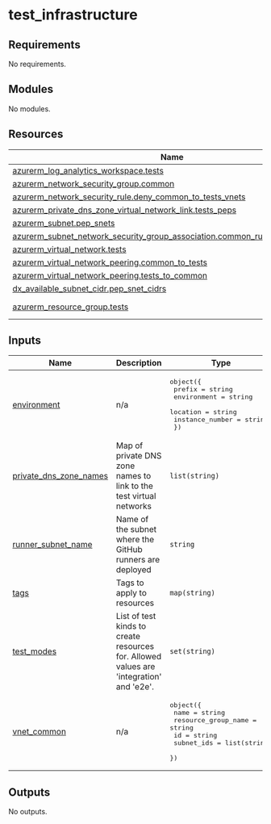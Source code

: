 # test_infrastructure

<!-- BEGIN_TF_DOCS -->
## Requirements

No requirements.

## Modules

No modules.

## Resources

| Name | Type |
|------|------|
| [azurerm_log_analytics_workspace.tests](https://registry.terraform.io/providers/hashicorp/azurerm/latest/docs/resources/log_analytics_workspace) | resource |
| [azurerm_network_security_group.common](https://registry.terraform.io/providers/hashicorp/azurerm/latest/docs/resources/network_security_group) | resource |
| [azurerm_network_security_rule.deny_common_to_tests_vnets](https://registry.terraform.io/providers/hashicorp/azurerm/latest/docs/resources/network_security_rule) | resource |
| [azurerm_private_dns_zone_virtual_network_link.tests_peps](https://registry.terraform.io/providers/hashicorp/azurerm/latest/docs/resources/private_dns_zone_virtual_network_link) | resource |
| [azurerm_subnet.pep_snets](https://registry.terraform.io/providers/hashicorp/azurerm/latest/docs/resources/subnet) | resource |
| [azurerm_subnet_network_security_group_association.common_runner_to_tests_pep](https://registry.terraform.io/providers/hashicorp/azurerm/latest/docs/resources/subnet_network_security_group_association) | resource |
| [azurerm_virtual_network.tests](https://registry.terraform.io/providers/hashicorp/azurerm/latest/docs/resources/virtual_network) | resource |
| [azurerm_virtual_network_peering.common_to_tests](https://registry.terraform.io/providers/hashicorp/azurerm/latest/docs/resources/virtual_network_peering) | resource |
| [azurerm_virtual_network_peering.tests_to_common](https://registry.terraform.io/providers/hashicorp/azurerm/latest/docs/resources/virtual_network_peering) | resource |
| [dx_available_subnet_cidr.pep_snet_cidrs](https://registry.terraform.io/providers/pagopa-dx/azure/latest/docs/resources/available_subnet_cidr) | resource |
| [azurerm_resource_group.tests](https://registry.terraform.io/providers/hashicorp/azurerm/latest/docs/data-sources/resource_group) | data source |

## Inputs

| Name | Description | Type | Default | Required |
|------|-------------|------|---------|:--------:|
| <a name="input_environment"></a> [environment](#input\_environment) | n/a | <pre>object({<br/>    prefix          = string<br/>    environment     = string<br/>    location        = string<br/>    instance_number = string<br/>  })</pre> | n/a | yes |
| <a name="input_private_dns_zone_names"></a> [private\_dns\_zone\_names](#input\_private\_dns\_zone\_names) | Map of private DNS zone names to link to the test virtual networks | `list(string)` | n/a | yes |
| <a name="input_runner_subnet_name"></a> [runner\_subnet\_name](#input\_runner\_subnet\_name) | Name of the subnet where the GitHub runners are deployed | `string` | n/a | yes |
| <a name="input_tags"></a> [tags](#input\_tags) | Tags to apply to resources | `map(string)` | n/a | yes |
| <a name="input_test_modes"></a> [test\_modes](#input\_test\_modes) | List of test kinds to create resources for. Allowed values are 'integration' and 'e2e'. | `set(string)` | n/a | yes |
| <a name="input_vnet_common"></a> [vnet\_common](#input\_vnet\_common) | n/a | <pre>object({<br/>    name                = string<br/>    resource_group_name = string<br/>    id                  = string<br/>    subnet_ids          = list(string)<br/>  })</pre> | n/a | yes |

## Outputs

No outputs.
<!-- END_TF_DOCS -->
